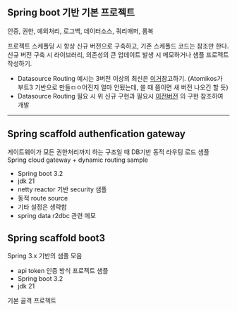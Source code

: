 ## Spring boot 기반 기본 프로젝트

인증, 권한, 예외처리, 로그백, 데이터소스, 쿼리매퍼, 롬복

프로젝트 스케폴딩 시 항상 신규 버전으로 구축하고, 기존 스케폴드 코드는 참조만 한다.   
신규 버전 구축 시 라이브러리, 의존성의 큰 업데이트 발생 시 메모하거나 샘플 프로젝트 작성하기.   

- Datasource Routing 예시는 3버전 이상의 최신은 [이거][ref1]참고하기. (Atomikos가 부트3 기반으로 만들ㅁㅇ어진지 얼마 안됬는데, 쓸 때 쯤이면 새 버전 나오긴 할 듯)
- Datasource Routing 필요 시 위 신규 구현과 필요시 [이전버전][ref2] 의 구현 참조하여 개발


---
## Spring scaffold authenfication gateway

게이트웨이가 모든 권한처리까지 하는 구조일 때 DB기반 동적 라우팅 로드 샘플
Spring cloud gateway + dynamic routing sample

- Spring boot 3.2
- jdk 21
- netty reactor 기반 security 샘플
- 동적 route source
- 기타 설정은 생략함
- spring data r2dbc 관련 메모

## Spring scaffold boot3

Spring 3.x 기반의 샘플 모음

- api token 인증 방식 프로젝트 샘플
- Spring boot 3.2
- jdk 21

기본 골격 프로젝트

[ref1]: https://github.com/seolminsu90/simple-atomikos-kotlin
[ref2]: https://github.com/seolminsu90/spring-scaffold-old
